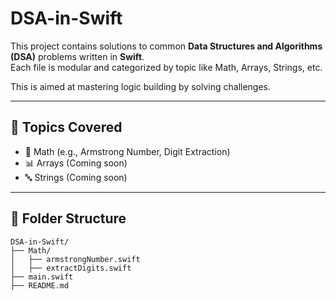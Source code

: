 # DSA-in-Swift


This project contains solutions to common **Data Structures and Algorithms (DSA)** problems written in **Swift**.  
Each file is modular and categorized by topic like Math, Arrays, Strings, etc.

This is aimed at mastering logic building by solving challenges.

---

## 🧠 Topics Covered

- 🔢 Math (e.g., Armstrong Number, Digit Extraction)
- 📊 Arrays (Coming soon)
- 🔤 Strings (Coming soon)

---

## 📂 Folder Structure

```
DSA-in-Swift/
├── Math/
│   ├── armstrongNumber.swift
│   ├── extractDigits.swift
├── main.swift
├── README.md
```

